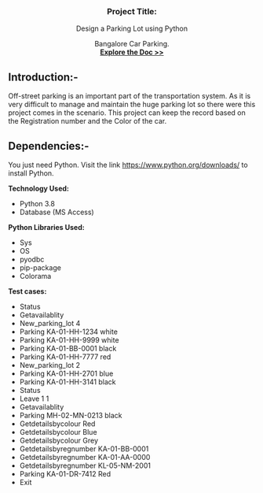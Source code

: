 <br />
<p align="center">
    <h3 align="center">Project Title:</h3> 
</p>
<p align="center">Design a Parking Lot using Python 
</p>

<p align="center">
     Bangalore Car Parking.
     <br />
            <a href="https://drive.google.com/file/d/1BDNrp92nHGHS5gqQBXyicOPsfoV1NhA1/view?usp=sharing"><strong>Explore the Doc >></strong></a> 
</p>

## Introduction:-    
Off-street parking is an important part of the transportation system. As it is very difficult to manage and maintain the huge parking lot so there were this project comes in the scenario. This project can keep the record based on the Registration number and the Color of the car.

## Dependencies:- 
You just need Python. Visit the link https://www.python.org/downloads/ to install Python.

__Technology Used:__  
*	Python 3.8
*	Database (MS Access)

__Python Libraries Used:__
*	Sys
*	OS
*	pyodbc
*	pip-package
*	Colorama

__Test cases:__
- Status
- Getavailablity
- New_parking_lot 4
- Parking KA-01-HH-1234 white  
- Parking KA-01-HH-9999 white  
- Parking KA-01-BB-0001 black  
- Parking KA-01-HH-7777 red 
- New_parking_lot 2 
- Parking KA-01-HH-2701 blue  
- Parking KA-01-HH-3141 black 
- Status
- Leave 1 1
- Getavailablity
- Parking MH-02-MN-0213 black
- Getdetailsbycolour Red
- Getdetailsbycolour Blue
- Getdetailsbycolour Grey
- Getdetailsbyregnumber KA-01-BB-0001
- Getdetailsbyregnumber KA-01-AA-0000
- Getdetailsbyregnumber KL-05-NM-2001
- Parking KA-01-DR-7412 Red
- Exit

